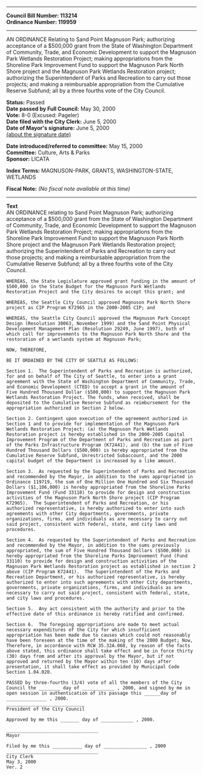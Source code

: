 * * * * *  
  
**Council Bill Number: [](#h0)[](#h2)113214**   
**Ordinance Number: 119959**  
  
* * * * *  
  
AN ORDINANCE Relating to Sand Point Magnuson Park; authorizing acceptance of a $500,000 grant from the State of Washington Department of Community, Trade, and Economic Development to support the Magnuson Park Wetlands Restoration Project; making appropriations from the Shoreline Park Improvement Fund to support the Magnuson Park North Shore project and the Magnuson Park Wetlands Restoration project; authorizing the Superintendent of Parks and Recreation to carry out those projects; and making a reimbursable appropriation from the Cumulative Reserve Subfund; all by a three fourths vote of the City Council.  
  
**Status:** Passed   
**Date passed by Full Council:** May 30, 2000   
**Vote:** 8-0 (Excused: Pageler)   
**Date filed with the City Clerk:** June 5, 2000   
**Date of Mayor's signature:** June 5, 2000   
[(about the signature date)](/~public/approvaldate.htm)   
  
  
**Date introduced/referred to committee:** May 15, 2000   
**Committee:** Culture, Arts & Parks   
**Sponsor:** LICATA   
  
**Index Terms:** MAGNUSON-PARK, GRANTS, WASHINGTON-STATE, WETLANDS  
  
**Fiscal Note:** *(No fiscal note available at this time)*  
  
* * * * *  
  
**Text**  
    AN ORDINANCE relating to Sand Point Magnuson Park; authorizing  
    acceptance of a $500,000 grant from the State of Washington Department  
    of Community, Trade, and Economic Development to support the Magnuson  
    Park Wetlands Restoration Project; making appropriations from the  
    Shoreline Park Improvement Fund to support the Magnuson Park North  
    Shore project and the Magnuson Park Wetlands Restoration project;  
    authorizing the Superintendent of Parks and Recreation to carry out  
    those projects; and making a reimbursable appropriation from the  
    Cumulative Reserve Subfund; all by a three fourths vote of the City  
    Council.  
  
    WHEREAS, the State Legislature approved grant funding in the amount of  
    $500,000 in the State Budget for the Magnuson Park Wetlands  
    Restoration Project and the City desires to accept this grant; and  
  
    WHEREAS, the Seattle City Council approved Magnuson Park North Shore  
    project as CIP Program K72965 in the 2000-2005 CIP; and  
  
    WHEREAS, the Seattle City Council approved the Magnuson Park Concept  
    Design (Resolution 30063, November 1999) and the Sand Point Physical  
    Development Management Plan (Resolution 29249, June 1997), both of  
    which call for improvements to the Magnuson Park North Shore and the  
    restoration of a wetlands system at Magnuson Park;  
  
    NOW, THEREFORE,  
  
    BE IT ORDAINED BY THE CITY OF SEATTLE AS FOLLOWS:  
  
    Section 1.  The Superintendent of Parks and Recreation is authorized,  
    for and on behalf of The City of Seattle, to enter into a grant  
    agreement with the State of Washington Department of Community, Trade,  
    and Economic Development (CTED) to accept a grant in the amount of  
    Five Hundred Thousand Dollar ($500,000) to support the Magnuson Park  
    Wetlands Restoration Project. The funds, when received, shall be  
    deposited to the Cumulative Reserve Subfund as reimbursement for the  
    appropriation authorized in Section 2 below.  
  
    Section 2. Contingent upon execution of the agreement authorized in  
    Section 1 and to provide for implementation of the Magnuson Park  
    Wetlands Restoration Project: (a) the Magnuson Park Wetlands  
    Restoration project is hereby established in the 2000-2005 Capital  
    Improvement Program of the Department of Parks and Recreation as part  
    of the Parks Infrastructure Program (K72441), and (b) the sum of Five  
    Hundred Thousand Dollars ($500,000) is hereby appropriated from the  
    Cumulative Reserve Subfund, Unrestricted Subaccount, and the 2000  
    capital budget of the Department is increased by a like amount.  
  
    Section 3.  As requested by the Superintendent of Parks and Recreation  
    and recommended by the Mayor, in addition to the sums appropriated in  
    Ordinance 119719, the sum of One Million One Hundred and Six Thousand  
    Dollars ($1,106,000) is hereby appropriated from the Shoreline Parks  
    Improvement Fund (Fund 33110) to provide for design and construction  
    activities of the Magnuson Park North Shore project (CIP Program  
    K72965).  The Superintendent of Parks and Recreation, or his  
    authorized representative, is hereby authorized to enter into such  
    agreements with other City departments, governments, private  
    organizations, firms, and individuals as are necessary to carry out  
    said project, consistent with federal, state, and city laws and  
    procedures.  
  
    Section 4.  As requested by the Superintendent of Parks and Recreation  
    and recommended by the Mayor, in addition to the sums previously  
    appropriated, the sum of Five Hundred Thousand Dollars ($500,000) is  
    hereby appropriated from the Shoreline Parks Improvement Fund (Fund  
    33110) to provide for design and construction activities of the  
    Magnuson Park Wetlands Restoration project as established in section 2  
    above (CIP Program K72441).  The Superintendent of the Parks and  
    Recreation Department, or his authorized representative, is hereby  
    authorized to enter into such agreements with other City departments,  
    governments, private organizations, firms, and individuals as are  
    necessary to carry out said project, consistent with federal, state,  
    and city laws and procedures.  
  
    Section 5.  Any act consistent with the authority and prior to the  
    effective date of this ordinance is hereby ratified and confirmed.  
  
    Section 6.  The foregoing appropriations are made to meet actual  
    necessary expenditures of the City for which insufficient  
    appropriation has been made due to causes which could not reasonably  
    have been foreseen at the time of the making of the 2000 Budget; Now,  
    Therefore, in accordance with RCW 35.32A.060, by reason of the facts  
    above stated, this ordinance shall take effect and be in force thirty  
    (30) days from and after its approval by the Mayor, but if not  
    approved and returned by the Mayor within ten (10) days after  
    presentation, it shall take effect as provided by Municipal Code  
    Section 1.04.020.  
  
    PASSED by three-fourths (3/4) vote of all the members of the City  
    Council the ________ day of ____________ , 2000, and signed by me in  
    open session in authentication of its passage this ______day of  
    _______________ , 2000.  
    _____________________________  
    President of the City Council  
  
    Approved by me this _______ day of ____________ , 2000.  
  
    __________________________________  
    Mayor  
  
    Filed by me this ___________ day of ________________ , 2000  
    __________________________________  
    City Clerk  
    May 3, 2000  
    Ver. 2  
